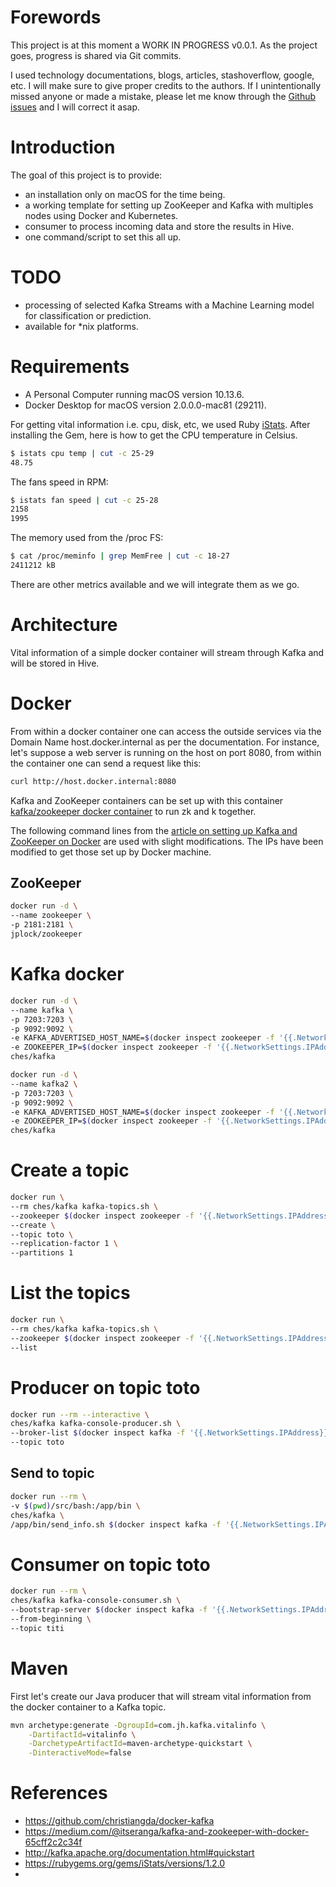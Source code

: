 # Forewords 
This project is at this moment a WORK IN PROGRESS v0.0.1. As the project goes, progress is shared via Git commits.

I used technology documentations, blogs, articles, stashoverflow, google, etc. 
I will make sure to give proper credits to the authors.
If I unintentionally missed anyone or made a mistake, please let me know through the 
[Github issues](https://github.com/itudoben/kafka_pc_vital_info/issues) and I will correct it asap. 

# Introduction
The goal of this project is to provide:
 - an installation only on macOS for the time being.
 - a working template for setting up ZooKeeper and Kafka with multiples nodes using Docker and Kubernetes.
 - consumer to process incoming data and store the results in Hive. 
 - one command/script to set this all up.

# TODO
 - processing of selected Kafka Streams with a Machine Learning model for classification or prediction.
 - available for *nix platforms.
 
# Requirements
- A Personal Computer running macOS version 10.13.6.
- Docker Desktop for macOS version 2.0.0.0-mac81 (29211). 

For getting vital information i.e. cpu, disk, etc, we used Ruby [iStats](https://rubygems.org/gems/iStats/versions/1.2.0). 
After installing the Gem, here is how to get the CPU temperature in Celsius.

```bash
$ istats cpu temp | cut -c 25-29
48.75
```

The fans speed in RPM:
```bash
$ istats fan speed | cut -c 25-28
2158
1995
```

The memory used from the /proc FS:
```bash
$ cat /proc/meminfo | grep MemFree | cut -c 18-27
2411212 kB
```

There are other metrics available and we will integrate them as we go.

# Architecture
Vital information of a simple docker container will stream through Kafka and will be stored in Hive.

# Docker
From within a docker container one can access the outside services via the Domain Name host.docker.internal 
as per the documentation.
For instance, let's suppose a web server is running on the host on port 8080, from within the container 
one can send a request like this:
```bash
curl http://host.docker.internal:8080
```

Kafka and ZooKeeper containers can be set up with this container 
[kafka/zookeeper docker container](https://github.com/christiangda/docker-kafka) to run zk and k together.

The following command lines from the 
[article on setting up Kafka and ZooKeeper on Docker](https://link.medium.com/wKgcaLFgnS) are used with slight modifications.
The IPs have been modified to get those set up by Docker machine. 

## ZooKeeper
```bash
docker run -d \
--name zookeeper \
-p 2181:2181 \
jplock/zookeeper
```

# Kafka docker
```bash
docker run -d \
--name kafka \
-p 7203:7203 \
-p 9092:9092 \
-e KAFKA_ADVERTISED_HOST_NAME=$(docker inspect zookeeper -f '{{.NetworkSettings.Gateway}}') \
-e ZOOKEEPER_IP=$(docker inspect zookeeper -f '{{.NetworkSettings.IPAddress}}') \
ches/kafka
```

```bash
docker run -d \
--name kafka2 \
-p 7203:7203 \
-p 9092:9092 \
-e KAFKA_ADVERTISED_HOST_NAME=$(docker inspect zookeeper -f '{{.NetworkSettings.Gateway}}') \
-e ZOOKEEPER_IP=$(docker inspect zookeeper -f '{{.NetworkSettings.IPAddress}}') \
ches/kafka
```

# Create a topic
```bash
docker run \
--rm ches/kafka kafka-topics.sh \
--zookeeper $(docker inspect zookeeper -f '{{.NetworkSettings.IPAddress}}'):2181 \
--create \
--topic toto \
--replication-factor 1 \
--partitions 1
```

# List the topics
```bash
docker run \
--rm ches/kafka kafka-topics.sh \
--zookeeper $(docker inspect zookeeper -f '{{.NetworkSettings.IPAddress}}'):2181 \
--list
```

# Producer on topic toto
```bash
docker run --rm --interactive \
ches/kafka kafka-console-producer.sh \
--broker-list $(docker inspect kafka -f '{{.NetworkSettings.IPAddress}}'):9092 \
--topic toto
```

## Send to topic 
```bash
docker run --rm \
-v $(pwd)/src/bash:/app/bin \
ches/kafka \
/app/bin/send_info.sh $(docker inspect kafka -f '{{.NetworkSettings.IPAddress}}') titi
```

# Consumer on topic toto
```bash
docker run --rm \
ches/kafka kafka-console-consumer.sh \
--bootstrap-server $(docker inspect kafka -f '{{.NetworkSettings.IPAddress}}'):9092 \
--from-beginning \
--topic titi
```

# Maven
First let's create our Java producer that will stream vital information from the docker container to a Kafka topic.

```bash
mvn archetype:generate -DgroupId=com.jh.kafka.vitalinfo \
    -DartifactId=vitalinfo \
    -DarchetypeArtifactId=maven-archetype-quickstart \
    -DinteractiveMode=false
```

# References
- https://github.com/christiangda/docker-kafka
- https://medium.com/@itseranga/kafka-and-zookeeper-with-docker-65cff2c2c34f
- http://kafka.apache.org/documentation.html#quickstart
- https://rubygems.org/gems/iStats/versions/1.2.0
- 
  